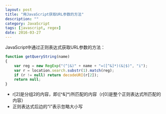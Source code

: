 ```yaml
---
layout: post
title: "用JavaScript获取URL参数的方法"
description: ""
category: JavaScript
tags: [javascript, regex]
date: 2016-03-27
---
```


JavaScript中通过正则表达式获取URL参数的方法：

```javascript
function getQueryString(name) 
{
    var reg = new RegExp("(^|&)" + name + "=([^&]*)(&|$)", "i");
    var r = location.search.substr(1).match(reg);
    if (r != null) return decodeURI(r[2]);
    return null;
}
```

- r[2]是分组2的内容，即([^&]*)所匹配的内容（r[0]是整个正则表达式所匹配的内容）
- 正则表达式后边的“i”表示忽略大小写
